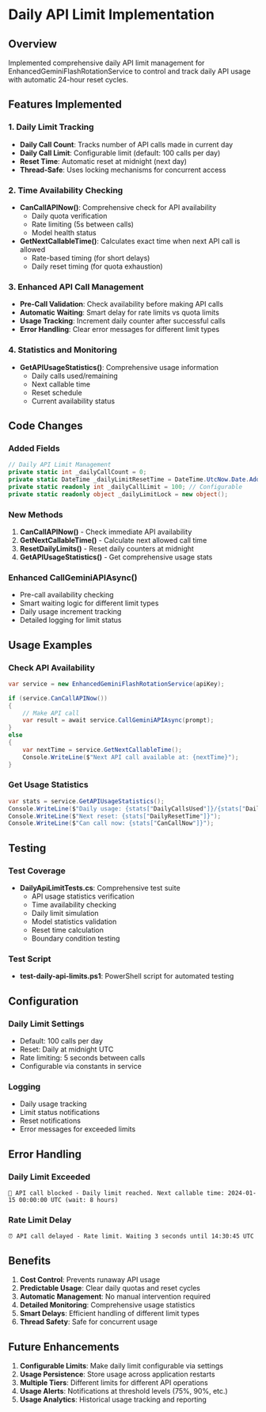 # Daily API Limit Implementation

## Overview
Implemented comprehensive daily API limit management for EnhancedGeminiFlashRotationService to control and track daily API usage with automatic 24-hour reset cycles.

## Features Implemented

### 1. Daily Limit Tracking
- **Daily Call Count**: Tracks number of API calls made in current day
- **Daily Call Limit**: Configurable limit (default: 100 calls per day)
- **Reset Time**: Automatic reset at midnight (next day)
- **Thread-Safe**: Uses locking mechanisms for concurrent access

### 2. Time Availability Checking
- **CanCallAPINow()**: Comprehensive check for API availability
  - Daily quota verification
  - Rate limiting (5s between calls)
  - Model health status
- **GetNextCallableTime()**: Calculates exact time when next API call is allowed
  - Rate-based timing (for short delays)
  - Daily reset timing (for quota exhaustion)

### 3. Enhanced API Call Management
- **Pre-Call Validation**: Check availability before making API calls
- **Automatic Waiting**: Smart delay for rate limits vs quota limits
- **Usage Tracking**: Increment daily counter after successful calls
- **Error Handling**: Clear error messages for different limit types

### 4. Statistics and Monitoring
- **GetAPIUsageStatistics()**: Comprehensive usage information
  - Daily calls used/remaining
  - Next callable time
  - Reset schedule
  - Current availability status

## Code Changes

### Added Fields
```csharp
// Daily API Limit Management
private static int _dailyCallCount = 0;
private static DateTime _dailyLimitResetTime = DateTime.UtcNow.Date.AddDays(1);
private static readonly int _dailyCallLimit = 100; // Configurable
private static readonly object _dailyLimitLock = new object();
```

### New Methods
1. **CanCallAPINow()** - Check immediate API availability
2. **GetNextCallableTime()** - Calculate next allowed call time
3. **ResetDailyLimits()** - Reset daily counters at midnight
4. **GetAPIUsageStatistics()** - Get comprehensive usage stats

### Enhanced CallGeminiAPIAsync()
- Pre-call availability checking
- Smart waiting logic for different limit types
- Daily usage increment tracking
- Detailed logging for limit status

## Usage Examples

### Check API Availability
```csharp
var service = new EnhancedGeminiFlashRotationService(apiKey);

if (service.CanCallAPINow())
{
    // Make API call
    var result = await service.CallGeminiAPIAsync(prompt);
}
else
{
    var nextTime = service.GetNextCallableTime();
    Console.WriteLine($"Next API call available at: {nextTime}");
}
```

### Get Usage Statistics
```csharp
var stats = service.GetAPIUsageStatistics();
Console.WriteLine($"Daily usage: {stats["DailyCallsUsed"]}/{stats["DailyCallLimit"]}");
Console.WriteLine($"Next reset: {stats["DailyResetTime"]}");
Console.WriteLine($"Can call now: {stats["CanCallNow"]}");
```

## Testing

### Test Coverage
- **DailyApiLimitTests.cs**: Comprehensive test suite
  - API usage statistics verification
  - Time availability checking
  - Daily limit simulation
  - Model statistics validation
  - Reset time calculation
  - Boundary condition testing

### Test Script
- **test-daily-api-limits.ps1**: PowerShell script for automated testing

## Configuration

### Daily Limit Settings
- Default: 100 calls per day
- Reset: Daily at midnight UTC
- Rate limiting: 5 seconds between calls
- Configurable via constants in service

### Logging
- Daily usage tracking
- Limit status notifications
- Reset notifications
- Error messages for exceeded limits

## Error Handling

### Daily Limit Exceeded
```
🚫 API call blocked - Daily limit reached. Next callable time: 2024-01-15 00:00:00 UTC (wait: 8 hours)
```

### Rate Limit Delay
```
⏰ API call delayed - Rate limit. Waiting 3 seconds until 14:30:45 UTC
```

## Benefits

1. **Cost Control**: Prevents runaway API usage
2. **Predictable Usage**: Clear daily quotas and reset cycles  
3. **Automatic Management**: No manual intervention required
4. **Detailed Monitoring**: Comprehensive usage statistics
5. **Smart Delays**: Efficient handling of different limit types
6. **Thread Safety**: Safe for concurrent usage

## Future Enhancements

1. **Configurable Limits**: Make daily limit configurable via settings
2. **Usage Persistence**: Store usage across application restarts
3. **Multiple Tiers**: Different limits for different API operations
4. **Usage Alerts**: Notifications at threshold levels (75%, 90%, etc.)
5. **Usage Analytics**: Historical usage tracking and reporting 